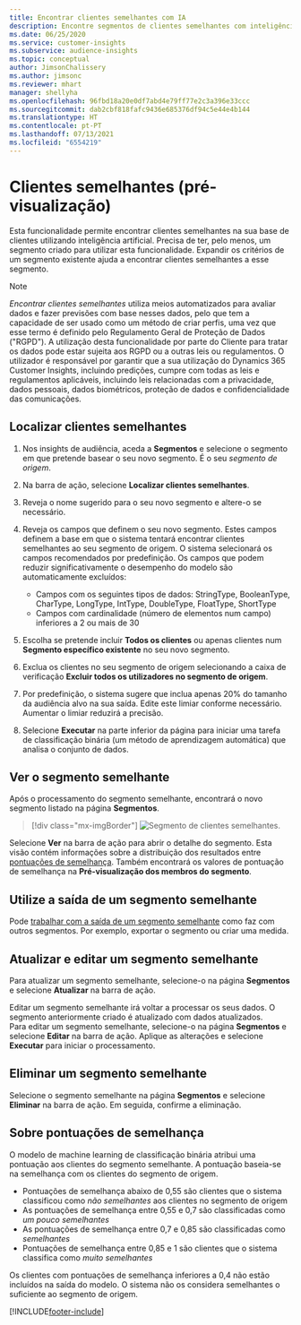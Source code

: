 ```yaml
---
title: Encontrar clientes semelhantes com IA
description: Encontre segmentos de clientes semelhantes com inteligência artificial.
ms.date: 06/25/2020
ms.service: customer-insights
ms.subservice: audience-insights
ms.topic: conceptual
author: JimsonChalissery
ms.author: jimsonc
ms.reviewer: mhart
manager: shellyha
ms.openlocfilehash: 96fbd18a20e0df7abd4e79ff77e2c3a396e33ccc
ms.sourcegitcommit: dab2cbf818fafc9436e685376df94c5e44e4b144
ms.translationtype: HT
ms.contentlocale: pt-PT
ms.lasthandoff: 07/13/2021
ms.locfileid: "6554219"
---
```

# <a name="similar-customers-preview"></a>Clientes semelhantes (pré-visualização)

Esta funcionalidade permite encontrar clientes semelhantes na sua base de clientes utilizando inteligência artificial. Precisa de ter, pelo menos, um segmento criado para utilizar esta funcionalidade. Expandir os critérios de um segmento existente ajuda a encontrar clientes semelhantes a esse segmento.

> [!NOTE]
> *Encontrar clientes semelhantes* utiliza meios automatizados para avaliar dados e fazer previsões com base nesses dados, pelo que tem a capacidade de ser usado como um método de criar perfis, uma vez que esse termo é definido pelo Regulamento Geral de Proteção de Dados ("RGPD"). A utilização desta funcionalidade por parte do Cliente para tratar os dados pode estar sujeita aos RGPD ou a outras leis ou regulamentos. O utilizador é responsável por garantir que a sua utilização do Dynamics 365 Customer Insights, incluindo predições, cumpre com todas as leis e regulamentos aplicáveis, incluindo leis relacionadas com a privacidade, dados pessoais, dados biométricos, proteção de dados e confidencialidade das comunicações.

## <a name="finding-similar-customers"></a>Localizar clientes semelhantes

1. Nos insights de audiência, aceda a **Segmentos** e selecione o segmento em que pretende basear o seu novo segmento. É o seu *segmento de origem*.

1. Na barra de ação, selecione **Localizar clientes semelhantes**.

1. Reveja o nome sugerido para o seu novo segmento e altere-o se necessário.

1. Reveja os campos que definem o seu novo segmento. Estes campos definem a base em que o sistema tentará encontrar clientes semelhantes ao seu segmento de origem. O sistema selecionará os campos recomendados por predefinição.
  Os campos que podem reduzir significativamente o desempenho do modelo são automaticamente excluídos:
  
   - Campos com os seguintes tipos de dados: StringType, BooleanType, CharType, LongType, IntType, DoubleType, FloatType, ShortType
   - Campos com cardinalidade (número de elementos num campo) inferiores a 2 ou mais de 30

1. Escolha se pretende incluir **Todos os clientes** ou apenas clientes num **Segmento específico existente** no seu novo segmento.

1. Exclua os clientes no seu segmento de origem selecionando a caixa de verificação **Excluir todos os utilizadores no segmento de origem**.

1. Por predefinição, o sistema sugere que inclua apenas 20% do tamanho da audiência alvo na sua saída. Edite este limiar conforme necessário. Aumentar o limiar reduzirá a precisão.

1. Selecione **Executar** na parte inferior da página para iniciar uma tarefa de classificação binária (um método de aprendizagem automática) que analisa o conjunto de dados.

## <a name="view-the-similar-segment"></a>Ver o segmento semelhante

Após o processamento do segmento semelhante, encontrará o novo segmento listado na página **Segmentos**.

> [!div class="mx-imgBorder"]
> ![Segmento de clientes semelhantes.](media/expanded-segment.png "Segmento de clientes semelhantes")

Selecione **Ver** na barra de ação para abrir o detalhe do segmento. Esta visão contém informações sobre a distribuição dos resultados entre [pontuações de semelhança](#about-similarity-scores). Também encontrará os valores de pontuação de semelhança na **Pré-visualização dos membros do segmento**.

## <a name="use-the-output-of-a-similar-segment"></a>Utilize a saída de um segmento semelhante

Pode [trabalhar com a saída de um segmento semelhante](segments.md) como faz com outros segmentos. Por exemplo, exportar o segmento ou criar uma medida.

## <a name="refresh-and-edit-a-similar-segment"></a>Atualizar e editar um segmento semelhante

Para atualizar um segmento semelhante, selecione-o na página **Segmentos** e selecione **Atualizar** na barra de ação.

Editar um segmento semelhante irá voltar a processar os seus dados. O segmento anteriormente criado é atualizado com dados atualizados.    
Para editar um segmento semelhante, selecione-o na página **Segmentos** e selecione **Editar** na barra de ação. Aplique as alterações e selecione **Executar** para iniciar o processamento.

## <a name="delete-a-similar-segment"></a>Eliminar um segmento semelhante

Selecione o segmento semelhante na página **Segmentos** e selecione **Eliminar** na barra de ação. Em seguida, confirme a eliminação.

## <a name="about-similarity-scores"></a>Sobre pontuações de semelhança

O modelo de machine learning de classificação binária atribui uma pontuação aos clientes do segmento semelhante. A pontuação baseia-se na semelhança com os clientes do segmento de origem.

- Pontuações de semelhança abaixo de 0,55 são clientes que o sistema classificou como *não semelhantes* aos clientes no segmento de origem
- As pontuações de semelhança entre 0,55 e 0,7 são classificadas como *um pouco semelhantes*
- As pontuações de semelhança entre 0,7 e 0,85 são classificadas como *semelhantes*
- Pontuações de semelhança entre 0,85 e 1 são clientes que o sistema classifica como *muito semelhantes*

Os clientes com pontuações de semelhança inferiores a 0,4 não estão incluídos na saída do modelo. O sistema não os considera semelhantes o suficiente ao segmento de origem.


[!INCLUDE[footer-include](../includes/footer-banner.md)]